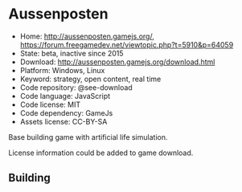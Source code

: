# Aussenposten

- Home: http://aussenposten.gamejs.org/, https://forum.freegamedev.net/viewtopic.php?t=5910&p=64059
- State: beta, inactive since 2015
- Download: http://aussenposten.gamejs.org/download.html
- Platform: Windows, Linux
- Keyword: strategy, open content, real time
- Code repository: @see-download
- Code language: JavaScript
- Code license: MIT
- Code dependency: GameJs
- Assets license: CC-BY-SA

Base building game with artificial life simulation.

License information could be added to game download.

## Building
